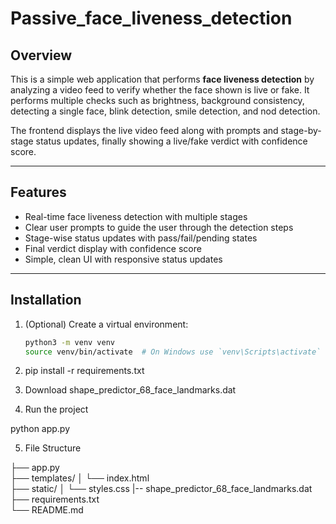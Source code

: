 # Passive_face_liveness_detection

## Overview
This is a simple web application that performs **face liveness detection** by analyzing a video feed to verify whether the face shown is live or fake. It performs multiple checks such as brightness, background consistency, detecting a single face, blink detection, smile detection, and nod detection.

The frontend displays the live video feed along with prompts and stage-by-stage status updates, finally showing a live/fake verdict with confidence score.

---

## Features
- Real-time face liveness detection with multiple stages  
- Clear user prompts to guide the user through the detection steps  
- Stage-wise status updates with pass/fail/pending states  
- Final verdict display with confidence score  
- Simple, clean UI with responsive status updates

---

## Installation

1. (Optional) Create a virtual environment:
   ```bash
   python3 -m venv venv
   source venv/bin/activate  # On Windows use `venv\Scripts\activate`

2. pip install -r requirements.txt

3. Download shape_predictor_68_face_landmarks.dat

4. Run the project

python app.py

5. File Structure

├── app.py               
├── templates/
│   └── index.html      
├── static/
│   └── styles.css 
|-- shape_predictor_68_face_landmarks.dat      
├── requirements.txt     
└── README.md           
